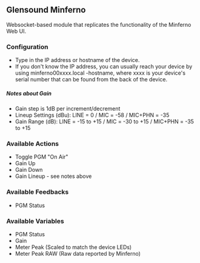 ## Glensound Minferno

Websocket-based module that replicates the functionality of the Minferno Web UI.

### Configuration

- Type in the IP address or hostname of the device. 
- If you don't know the IP address, you can usually reach your device by using minferno00xxxx.local -hostname, where xxxx is your device's serial number that can be found from the back of the device.

##### Notes about Gain
- Gain step is 1dB per increment/decrement
- Lineup Settings (dBu): LINE = 0 / MIC = -58 / MIC+PHN = -35
- Gain Range (dB): LINE = -15 to +15 / MIC = -30 to +15 / MIC+PHN = -35 to +15

### Available Actions

- Toggle PGM "On Air"
- Gain Up
- Gain Down
- Gain Lineup - see notes above

### Available Feedbacks

- PGM Status

### Available Variables

- PGM Status
- Gain
- Meter Peak (Scaled to match the device LEDs)
- Meter Peak RAW (Raw data reported by Minferno)
